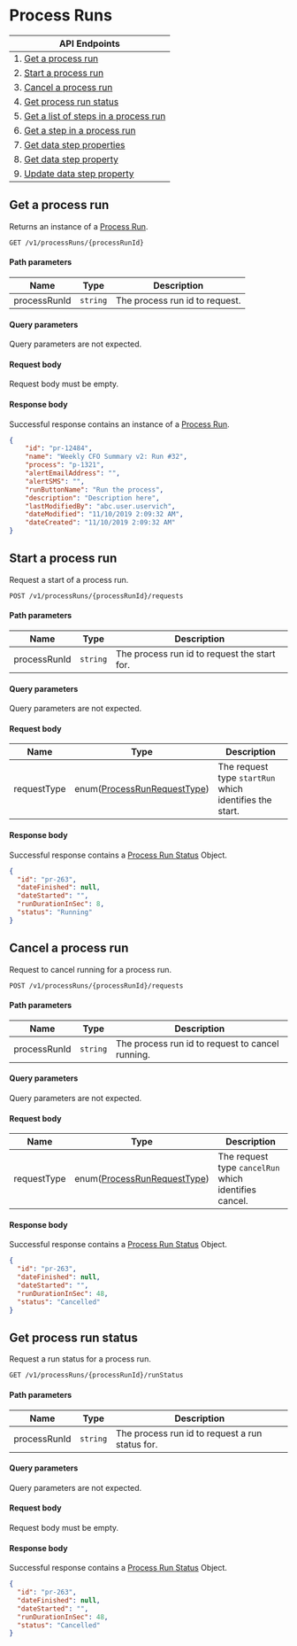 # Process Runs

| API Endpoints                           |
| --------------------------------------- |
| 1. [Get a process run](#get-a-process-run) |
| 2. [Start a process run](#start-a-process-run) |
| 3. [Cancel a process run](#Cancel-a-process-run) |
| 4. [Get process run status](#get-process-run-status) |
| 5. [Get a list of steps in a process run](#get-a-list-of-steps-in-a-process-run) |
| 6. [Get a step in a process run](#get-a-step-in-a-process-run) |
| 7. [Get data step properties](#get-data-step-properties) |
| 8. [Get data step property](#get-data-step-property) |
| 9. [Update data step property](#update-data-step-property) |

## Get a process run

Returns an instance of a [Process Run](./process_runs_schemas.md).

```apacheconfig
GET /v1/processRuns/{processRunId}
```

#### Path parameters

| Name | Type | Description |
| ------------- |------------- | -------------|
| processRunId | `string` | The process run id to request. |

#### Query parameters
Query parameters are not expected.

#### Request body
Request body must be empty.

#### Response body
Successful response contains an instance of a [Process Run](./process_runs_schemas.md).

```json
{
    "id": "pr-12484",
    "name": "Weekly CFO Summary v2: Run #32",
    "process": "p-1321",
    "alertEmailAddress": "",
    "alertSMS": "",
    "runButtonName": "Run the process",
    "description": "Description here",
    "lastModifiedBy": "abc.user.uservich",
    "dateModified": "11/10/2019 2:09:32 AM",
    "dateCreated": "11/10/2019 2:09:32 AM"
}
```

## Start a process run

Request a start of a process run.

```apacheconfig
POST /v1/processRuns/{processRunId}/requests
```

#### Path parameters

| Name | Type | Description |
| ------------- |------------- | -------------|
| processRunId | `string` | The process run id to request the start for. |

#### Query parameters
Query parameters are not expected.

#### Request body

| Name | Type | Description |
| ------------- |------------- | -------------|
| requestType | enum([ProcessRunRequestType](./process_runs_schemas.md)) | The request type `startRun` which identifies the start. |

#### Response body
Successful response contains a [Process Run Status](./process_runs_schemas.md) Object.

```json
{
  "id": "pr-263",
  "dateFinished": null,
  "dateStarted": "",
  "runDurationInSec": 8,
  "status": "Running"
}
```

## Cancel a process run

Request to cancel running for a process run.

```apacheconfig
POST /v1/processRuns/{processRunId}/requests
```

#### Path parameters

| Name | Type | Description |
| ------------- |------------- | -------------|
| processRunId | `string` | The process run id to request to cancel running. |

#### Query parameters
Query parameters are not expected.

#### Request body

| Name | Type | Description |
| ------------- |------------- | -------------|
| requestType | enum([ProcessRunRequestType](./process_runs_schemas.md)) | The request type `cancelRun` which identifies cancel. |

#### Response body
Successful response contains a [Process Run Status](./process_runs_schemas.md) Object.

```json
{
  "id": "pr-263",
  "dateFinished": null,
  "dateStarted": "",
  "runDurationInSec": 48,
  "status": "Cancelled"
}
```

## Get process run status

Request a run status for a process run.

```apacheconfig
GET /v1/processRuns/{processRunId}/runStatus
```

#### Path parameters

| Name | Type | Description |
| ------------- |------------- | -------------|
| processRunId | `string` | The process run id to request a run status for. |

#### Query parameters
Query parameters are not expected.

#### Request body

Request body must be empty.

#### Response body
Successful response contains a [Process Run Status](./process_runs_schemas.md) Object.

```json
{
  "id": "pr-263",
  "dateFinished": null,
  "dateStarted": "",
  "runDurationInSec": 48,
  "status": "Cancelled"
}
```